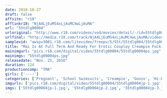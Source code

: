```yaml
---
date: 2018-10-27
draft: false
affsite: "r18"
afflinkr18: "NjA4LjEuMS4xLjAuMC4wLjAuMA"
url: "55tdlg00004"
urloriginal: "http://www.r18.com/videos/vod/movies/detail/-/id=55tdlg00004"
urlfinal: "http://media.r18.com/track/NjA4LjEuMS4xLjAuMC4wLjAuMA/videos/vod/movies/detail/-/id=55tdlg00004"
samplevid: "awspv3001.r18.com/litevideo/freepv/5/55t/55tdlg004/55tdlg004_dmb_w.mp4"
title: "Mai Is At Full Term And Ready For Erotic Cosplay Creampie Fucking! Mai"
mainimgurl: "pics.r18.com/digital/video/55tdlg00004/55tdlg00004ps.jpg"
mainimgs: "55tdlg00004ps.jpg"
releasedate: "Nov. 25, 2016"
duration: 124
productioncomp: "TMA"
girls: ['----']
categories: ['Pregnant', 'School Swimsuits', 'Creampie', 'Gonzo', 'Hi-Def']
imgurls: ['pics.r18.com/digital/video/55tdlg00004/55tdlg00004jp-1.jpg', 'pics.r18.com/digital/video/55tdlg00004/55tdlg00004jp-2.jpg', 'pics.r18.com/digital/video/55tdlg00004/55tdlg00004jp-3.jpg', 'pics.r18.com/digital/video/55tdlg00004/55tdlg00004jp-4.jpg', 'pics.r18.com/digital/video/55tdlg00004/55tdlg00004jp-5.jpg', 'pics.r18.com/digital/video/55tdlg00004/55tdlg00004jp-6.jpg', 'pics.r18.com/digital/video/55tdlg00004/55tdlg00004jp-7.jpg', 'pics.r18.com/digital/video/55tdlg00004/55tdlg00004jp-8.jpg', 'pics.r18.com/digital/video/55tdlg00004/55tdlg00004jp-9.jpg', 'pics.r18.com/digital/video/55tdlg00004/55tdlg00004jp-10.jpg', 'pics.r18.com/digital/video/55tdlg00004/55tdlg00004jp-11.jpg', 'pics.r18.com/digital/video/55tdlg00004/55tdlg00004jp-12.jpg', 'pics.r18.com/digital/video/55tdlg00004/55tdlg00004jp-13.jpg', 'pics.r18.com/digital/video/55tdlg00004/55tdlg00004jp-14.jpg', 'pics.r18.com/digital/video/55tdlg00004/55tdlg00004jp-15.jpg', 'pics.r18.com/digital/video/55tdlg00004/55tdlg00004jp-16.jpg', 'pics.r18.com/digital/video/55tdlg00004/55tdlg00004jp-17.jpg', 'pics.r18.com/digital/video/55tdlg00004/55tdlg00004jp-18.jpg', 'pics.r18.com/digital/video/55tdlg00004/55tdlg00004jp-19.jpg', 'pics.r18.com/digital/video/55tdlg00004/55tdlg00004jp-20.jpg']
imgs: ['55tdlg00004jp-1.jpg', '55tdlg00004jp-2.jpg', '55tdlg00004jp-3.jpg', '55tdlg00004jp-4.jpg', '55tdlg00004jp-5.jpg', '55tdlg00004jp-6.jpg', '55tdlg00004jp-7.jpg', '55tdlg00004jp-8.jpg', '55tdlg00004jp-9.jpg', '55tdlg00004jp-10.jpg', '55tdlg00004jp-11.jpg', '55tdlg00004jp-12.jpg', '55tdlg00004jp-13.jpg', '55tdlg00004jp-14.jpg', '55tdlg00004jp-15.jpg', '55tdlg00004jp-16.jpg', '55tdlg00004jp-17.jpg', '55tdlg00004jp-18.jpg', '55tdlg00004jp-19.jpg', '55tdlg00004jp-20.jpg']
---
```

